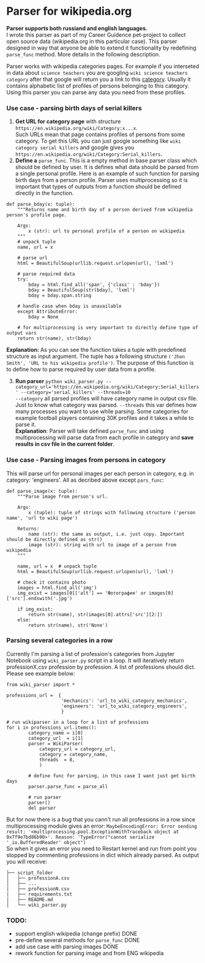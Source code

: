 # Parser for wikipedia.org 
__Parser supports both russiand and english languages.__</br>
I wrote this parser as part of my Career Guidence pet-project to collect open source data (wikipedia.org in this particular case).
This parser designed in way that anyone be able to extend it functionality by redefining `parse_func` method. More details in the following description. </br>

Parser works with wikipedia categories pages. For example if you interseted in data about `science teachers` you are googling `wiki science teachers category` after that google will return you a link to this [category](https://en.wikipedia.org/wiki/Category:Science_teachers). Usually it contains alphabetic list of profiles of persons belonging to this category. Using this parser you can parse any data you need from these profiles.

### Use case - parsing birth days of serial killers
1) __Get URL for category page__ with structure `https://en.wikipedia.org/wiki/Category:x...x`.</br>
Such URLs mean that page contains profiles of persons from some category. To get this URL you can just google something like `wiki category serial killers` and google gives you `https://en.wikipedia.org/wiki/Category:Serial_killers`. 
2) __Define a__ `parse_func`. This is a empty method in base parser class which should be defined by user. It is defines what data should be parsed from a single personal profile. Here is an example of such function for parsing birth days from a person profile. Parser uses multiprocessing so it is important that types of outputs from a function should be defined directly in the function.</br>
```
def parse_bday(x: tuple):
    """Returns name and birth day of a person derived from wikipedia person's profile page.
    
    Args:
        x (str): url to personal profile of a person on wikipedia
    """
    # unpack tuple
    name, url = x  
    
    # parse url
    html = BeautifulSoup(urllib.request.urlopen(url), 'lxml')
    
    # parse required data
    try:
        bday = html.find_all('span', {'class' : 'bday'})
        bday = BeautifulSoup(str(bday), 'lxml')
        bday = bday.span.string
        
    # handle case when bday is unavailable
    except AttributeError: 
        bday = None
        
    # for multiprocessing is very important to directly define type of output vars
    return str(name), str(bday) 
```
__Explanation:__ As you can see the function takes a tuple with predefined structure as input argument. The tuple has a following structure `('Jhon Smith', 'URL to his wikipedia profile')`. The purpose of this function is to define how to parse required by user data from a profile. </br>

3) __Run parser__ ```python wiki_parser.py --category_url='https://en.wikipedia.org/wiki/Category:Serial_killers' --category='serial_killers' --threads=10```</br>
`--category` all parsed profiles will have category name in output csv file. Just to know what category was parsed.
`--threads` this var defines how many processes you want to use while parsing. Some categories for example football players containing 30K profiles and it takes a while to parse it.</br>
__Explanation__: Parser will take defined `parse_func` and using multiprocessing will parse data from each profile in category and __save results in csv file in the current folder__.

### Use case - Parsing images from persons in category
This will parse url for personal images per each person in category, e.g. in category: 'engineers'.
All as decribed above except `pars_func`:

```
def parse_image(x: tuple):
    """Parse image from person's url.
    
    Args:
        x (tuple): tuple of strings with following structure ('person name', 'url to wiki page')

    Returns:
        name (str): the same as output, i.e. just copy. Important should be directly defined as str()
        image (str): string with url to image of a person from wikipedia 
    """
    
    name, url = x  # unpack tuple
    html = BeautifulSoup(urllib.request.urlopen(url), 'lxml')
    
    # check it contains photo
    images = html.find_all('img')
    img_exist = images[0]['alt'] == 'Фотография' or images[0]['src'].endswith('.jpg')
    
    if img_exist:
        return str(name), str(images[0].attrs['src'][2:])
    else:
        return str(name), str('None')  
```
### Parsing several categories in a row
Currently I'm parsing a list of profession's categories from Jupyter Notebook using `wiki_parser.py` script in a loop. It will iteratively return professionX.csv profession by profession. A list of professions should dict. Please see example below:
```
from wiki_parser import *

professions_url =  {
                    'mechanics': 'url_to_wiki_category_mechanics',
                    'engineers': 'url_to_wiki_category_engineers',
                    }
                    
# run wikiparser in a loop for a list of professions                    
for i in professions_url.items():
        category_name = i[0]
        category_url  = i[1]
        parser = WikiParser(
            category_url = category_url, 
            category = category_name, 
            threads  = 8,
            )      
    
        # define func for parsing, in this case I want just get birth days
        parser.parse_func = parse_all
    
        # run parser
        parser()
        del parser
```
But for now there is a bug that you cann't run all professions in a row since multiprocessing module gives an error:
`MaybeEncodingError: Error sending result: '<multiprocessing.pool.ExceptionWithTraceback object at 0x7f9e7bd86b90>'. Reason: 'TypeError("cannot serialize '_io.BufferedReader' object")`</br>
So when it gives an error you need to Restart kernel and run from point you stopped by commenting professions in dict which  already parsed. As output you will receive:
```
├── script_folder               
│   ├── professionA.csv       
│   ├── ...
|   ├── professionN.csv
|   ├── requirements.txt
|   ├── README.md
│   └── wiki_parser.py  
```


### TODO:
- support english wikipedia (change prefix) DONE
- pre-define several methods for `parse_func` DONE
- add use case with parsing images DONE
- rework function for parsing image and from ENG wikipedia



